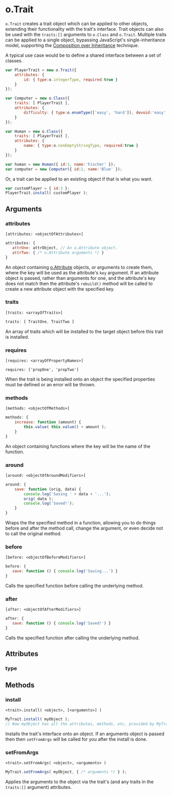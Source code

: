 # o.Trait

`o.Trait` creates a trait object which can be applied to other objects,
extending their functionality with the trait's interface.  Trait objects
can also be used with the `traits:[]` arguments to `o.Class` and `o.Trait`.
Multiple traits can be applied to a single object, bypassing JavaScript's
single-inheritance model, supporting the
[Composition over Inheritance](http://en.wikipedia.org/wiki/Composition_over_inheritance)
technique.

A typical use case would be to define a shared interface between a set of classes.

```javascript
var PlayerTrait = new o.Trait({
    attributes: {
        id: { type:o.integerType, required:true }
    }
});

var Computer = new o.Class({
    traits: [ PlayerTrait ],
    attributes: {
        difficulty: { type:o.enumType(['easy', 'hard']), devoid:'easy' }
    }
});

var Human = new o.Class({
    traits: [ PlayerTrait ],
    attributes: {
        name: { type:o.nonEmptyStringType, required:true }
    }
});

var human = new Human({ id:1, name:'Fischer' });
var computer = new Computer({ id:2, name:'Blue' });
```

Or, a trait can be applied to an existing object if that is what you want.

```javascript
var customPlayer = { id:3 };
PlayerTrait.install( customPlayer );
```

## Arguments

### attributes

    [attributes: <objectOfAttributes>]

```javascript
attributes: {
   attrOne: attrObject, // An o.Attribute object.
   attrTwo: { /* o.Attribute arguments */ }
}
```

An object containing [o.Attribute](o-Attribute.md) objects, or arguments to create them,
where the key will be used as the attribute's `key` argument.  If an attribute object
is passed, rather than arguments for one, and the attribute's key does not match then
the attribute's `rebuild()` method will be called to create a new attribute object with
the specified key.

### traits

    [traits: <arrayOfTraits>]

```javascript
traits: [ TraitOne, TraitTwo ]
```

An array of traits which will be installed to the target object before this trait is installed.

### requires

    [requires: <arrayOfPropertyNames>]

```javscript
requires: ['propOne', 'propTwo']
```

When the trait is being installed onto an object the specified properties must be defined or
an error will be thrown.

### methods

    [methods: <objectOfMethods>]

```javascript
methods: {
    increase: function (amount) {
        this.value( this.value() + amount );
    }
}
```

An object containing functions where the key will be the name of the function.

### around

    [around: <objectOfAroundModifiers>]

```javascript
around: {
    save: function (orig, data) {
        console.log('Saving ' + data + '...');
        orig( data );
        console.log('Saved!');
    }
}
```

Wraps the the specified method in a function, allowing you to do things before and
after the method call, change the argument, or even decide not to call the original method.

### before

    [before: <objectOfBeforeModifiers>]

```javascript
before: {
   save: function () { console.log('Saving...') }
}
```

Calls the specified function before calling the underlying method.

### after

    [after: <objectOfAfterModifiers>]

```javascript
after: {
   save: function () { console.log('Saved!') }
}
```

Calls the specified function after calling the underlying method.

## Attributes

### type

## Methods

### install

    <trait>.install( <object>, [<arguments>] )

```javascript
MyTrait.install( myObject );
// Now myObject has all the attributes, methods, etc, provided by MyTrait.
```

Installs the trait's interface onto an object.  If an arguments object is passed then
then `setFromArgs` will be called for you after the install is done.

### setFromArgs

    <trait>.setFromArgs( <object>, <arguments> )

```javascript
MyTrait.setFromArgs( myObject, { /* arguments */ } );
```

Applies the arguments to the object via the trait's (and any traits in the
`traits:[]` argument) attributes.

